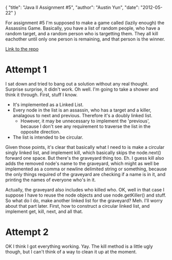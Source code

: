 {
    "title": "Java II Assignment #5",
    "author": "Austin Yun",
    "date": "2012-05-22"
}

For assignment #5 I'm supposed to make a game called (lazily enough) the Assassins Game.
Basically, you have a list of random people, who have a random target, and a random person who is targetting them.
They all kill eachother until only one person is remaining, and that person is the winner.

[Link to the repo][1]

# Attempt 1
I sat down and tried to bang out a solution without any real thought.
Surprise surprise, it didn't work.
Oh well. I'm going to take a shower and think it through.
First, stuff I know.

* It's implemented as a Linked List.
* Every node in the list is an assassin, who has a target and a killer, analagous to next and previous. Therefore it's a doubly linked list.
   * However, it may be unnecessary to implement the 'previous', because I don't see any requirement to traverse the list in the opposite direction.
* The list is intended to be circular.

Given those points, it's clear that basically what I need to is make a circular singly linked list, and implement kill, which basically skips the node.next() forward one space.
But there's the graveyard thing too.
Eh.
I guess kill also adds the removed node's name to the graveyard, which might as well be implemented as a comma or newline delimited string or something, because the only things required of the graveyard are checking if a name is in it, and printing the names of everyone who's in it.

Actually, the graveyard also includes who killed who.
OK, well in that case I suppose I have to reuse the node objects and use node.getKiller() and stuff.
So what do I do, make another linked list for the graveyard?
Meh.
I'll worry about that part later.
First, how to construct a circular linked list, and implement get, kill, next, and all that.

# Attempt 2

OK I think I got everything working.
Yay.
The kill method is a little ugly though, but I can't think of a way to clean it up at the moment.

[1]: http://github.com/austinyun/C-Sci/tree/master/C-Sci-143/Assignment%205/src
